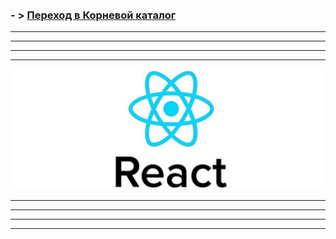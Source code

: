 <br><br><br><br>
### - > [Переход в Корневой каталог](../README.md)
<hr><hr><hr><hr>

![](../assets/react.png)

<hr><hr><hr><hr>